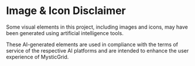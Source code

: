 # Image & Icon Disclaimer

Some visual elements in this project, including images and icons, may have been generated using artificial intelligence tools.

These AI-generated elements are used in compliance with the terms of service of the respective AI platforms and are intended to enhance the user experience of MysticGrid.

